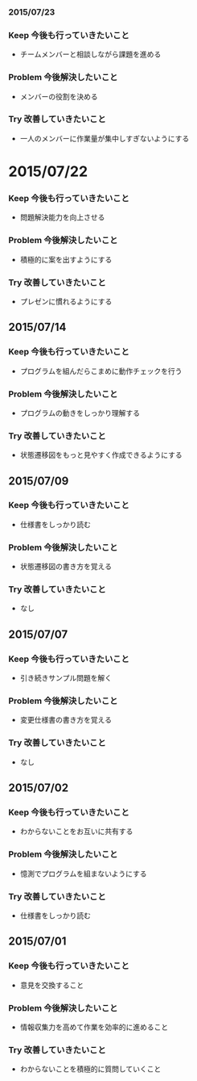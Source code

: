 ### 2015/07/23

### Keep 今後も行っていきたいこと
- チームメンバーと相談しながら課題を進める

### Problem 今後解決したいこと
- メンバーの役割を決める

### Try 改善していきたいこと
- 一人のメンバーに作業量が集中しすぎないようにする

# 2015/07/22

### Keep 今後も行っていきたいこと
- 問題解決能力を向上させる

### Problem 今後解決したいこと
- 積極的に案を出すようにする

### Try 改善していきたいこと
- プレゼンに慣れるようにする

## 2015/07/14

### Keep 今後も行っていきたいこと
- プログラムを組んだらこまめに動作チェックを行う

### Problem 今後解決したいこと
- プログラムの動きをしっかり理解する

### Try 改善していきたいこと
- 状態遷移図をもっと見やすく作成できるようにする

## 2015/07/09

### Keep 今後も行っていきたいこと
- 仕様書をしっかり読む

### Problem 今後解決したいこと
- 状態遷移図の書き方を覚える

### Try 改善していきたいこと
- なし

## 2015/07/07

### Keep 今後も行っていきたいこと
- 引き続きサンプル問題を解く

### Problem 今後解決したいこと
- 変更仕様書の書き方を覚える

### Try 改善していきたいこと
- なし

## 2015/07/02

### Keep 今後も行っていきたいこと
- わからないことをお互いに共有する

### Problem 今後解決したいこと
- 憶測でプログラムを組まないようにする

### Try 改善していきたいこと
- 仕様書をしっかり読む

## 2015/07/01

### Keep 今後も行っていきたいこと
- 意見を交換すること

### Problem 今後解決したいこと
- 情報収集力を高めて作業を効率的に進めること

### Try 改善していきたいこと
- わからないことを積極的に質問していくこと

